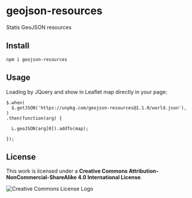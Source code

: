 # geojson-resources

Statis GeoJSON resources

## Install

```
npm i geojson-resources
```

## Usage

Loading by JQuery and show in Leaflet map directly in your page:
```
$.when(
  $.getJSON('https://unpkg.com/geojson-resources@1.1.0/world.json'),
)
.then(function(arg) {
  
  L.geoJSON(arg[0]).addTo(map);
  
});
```

## License
This work is licensed under a **Creative Commons Attribution-NonCommercial-ShareAlike 4.0 International License**. 

![Creative Commons License Logo](https://i.creativecommons.org/l/by-nc-sa/4.0/88x31.png "License")

